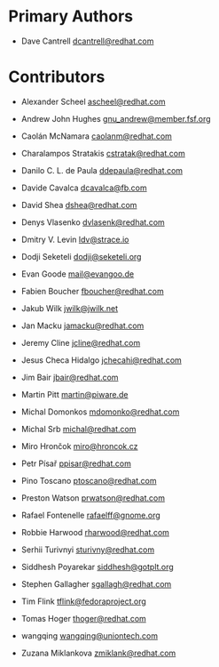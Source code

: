 Primary Authors
===============

- Dave Cantrell <dcantrell@redhat.com>


Contributors
============

- Alexander Scheel <ascheel@redhat.com>

- Andrew John Hughes <gnu_andrew@member.fsf.org>

- Caolán McNamara <caolanm@redhat.com>

- Charalampos Stratakis <cstratak@redhat.com>

- Danilo C. L. de Paula <ddepaula@redhat.com>

- Davide Cavalca <dcavalca@fb.com>

- David Shea <dshea@redhat.com>

- Denys Vlasenko <dvlasenk@redhat.com>

- Dmitry V. Levin <ldv@strace.io>

- Dodji Seketeli <dodji@seketeli.org>

- Evan Goode <mail@evangoo.de>

- Fabien Boucher <fboucher@redhat.com>

- Jakub Wilk <jwilk@jwilk.net>

- Jan Macku <jamacku@redhat.com>

- Jeremy Cline <jcline@redhat.com>

- Jesus Checa Hidalgo <jchecahi@redhat.com>

- Jim Bair <jbair@redhat.com>

- Martin Pitt <martin@piware.de>

- Michal Domonkos <mdomonko@redhat.com>

- Michal Srb <michal@redhat.com>

- Miro Hrončok <miro@hroncok.cz>

- Petr Písař <ppisar@redhat.com>

- Pino Toscano <ptoscano@redhat.com>

- Preston Watson <prwatson@redhat.com>

- Rafael Fontenelle <rafaelff@gnome.org>

- Robbie Harwood <rharwood@redhat.com>

- Serhii Turivnyi <sturivny@redhat.com>

- Siddhesh Poyarekar <siddhesh@gotplt.org>

- Stephen Gallagher <sgallagh@redhat.com>

- Tim Flink <tflink@fedoraproject.org>

- Tomas Hoger <thoger@redhat.com>

- wangqing <wangqing@uniontech.com>

- Zuzana Miklankova <zmiklank@redhat.com>
